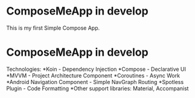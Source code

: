 # ComposeMeApp in develop

This is my first Simple Compose App.

# ComposeMeApp in develop

Technologies:
*Koin - Dependency Injection
*Compose - Declarative UI
*MVVM - Project Architecture Component
*Coroutines - Async Work
*Android Navigation Component - Simple NavGraph Routing
*Spotless Plugin - Code Formatting
*Other support libraries: Material, Accompanist 